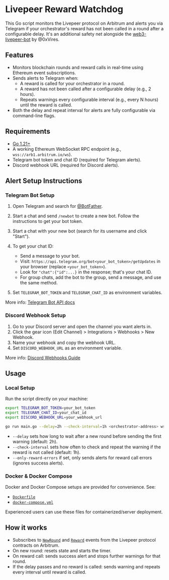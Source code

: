 # Livepeer Reward Watchdog

This Go script monitors the Livepeer protocol on Arbitrum and alerts you via Telegram if your orchestrator's reward has not been called in a round after a configurable delay. It's an additional safety net alongside the [web3-livepeer-bot](https://github.com/0xVires/web3-livepeer-bot) by @0xVires.

## Features

- Monitors blockchain rounds and reward calls in real-time using Ethereum event subscriptions.
- Sends alerts to Telegram when:
  - A reward is called for your orchestrator in a round.
  - A reward has not been called after a configurable delay (e.g., 2 hours).
  - Repeats warnings every configurable interval (e.g., every N hours) until the reward is called.
- Both the delay and repeat interval for alerts are fully configurable via command-line flags.

## Requirements

- [Go 1.21+](https://go.dev/)
- A working Ethereum WebSocket RPC endpoint (e.g., `wss://arb1.arbitrum.io/ws`).
- Telegram bot token and chat ID (required for Telegram alerts).
- Discord webhook URL (required for Discord alerts).

## Alert Setup Instructions

### Telegram Bot Setup

1. Open Telegram and search for [@BotFather](https://t.me/BotFather).
2. Start a chat and send `/newbot` to create a new bot. Follow the instructions to get your bot token.
3. Start a chat with your new bot (search for its username and click "Start").
4. To get your chat ID:

   - Send a message to your bot.
   - Visit: `https://api.telegram.org/bot<your_bot_token>/getUpdates` in your browser (replace `<your_bot_token>`).
   - Look for `"chat":{"id":...}` in the response; that's your chat ID.
   - For group chats, add the bot to the group, send a message, and use the same method.

5. Set `TELEGRAM_BOT_TOKEN` and `TELEGRAM_CHAT_ID` as environment variables.

More info: [Telegram Bot API docs](https://core.telegram.org/bots#botfather)

### Discord Webhook Setup

1. Go to your Discord server and open the channel you want alerts in.
2. Click the gear icon (Edit Channel) > Integrations > Webhooks > New Webhook.
3. Name your webhook and copy the webhook URL.
4. Set `DISCORD_WEBHOOK_URL` as an environment variable.

More info: [Discord Webhooks Guide](https://support.discord.com/hc/en-us/articles/228383668-Intro-to-Webhooks)

## Usage

### Local Setup

Run the script directly on your machine:

```bash
export TELEGRAM_BOT_TOKEN=your_bot_token
export TELEGRAM_CHAT_ID=your_chat_id
export DISCORD_WEBHOOK_URL=your_webhook_url

go run main.go --delay=2h --check-interval=1h <orchestrator-address> wss://arb1.arbitrum.io/ws
```

- `--delay` sets how long to wait after a new round before sending the first warning (default: 2h).
- `--check-interval` sets how often to check and repeat the warning if the reward is not called (default: 1h).
- `--only-reward-errors` if set, only sends alerts for reward call errors (ignores success alerts).

### Docker & Docker Compose

Docker and Docker Compose setups are provided for convenience. See:

- [`Dockerfile`](./Dockerfile)
- [`docker-compose.yml`](./docker-compose.yml)

Experienced users can use these files for containerized/server deployment.

## How it works

- Subscribes to [`NewRound`](https://arbiscan.io/address/0xdd6f56DcC28D3F5f27084381fE8Df634985cc39f#code) and [`Reward`](https://arbiscan.io/address/0x35Bcf3c30594191d53231E4FF333E8A770453e40#code) events from the Livepeer protocol contracts on Arbitrum.
- On new round: resets state and starts the timer.
- On reward call: sends success alert and stops further warnings for that round.
- If the delay passes and no reward is called: sends warning and repeats every interval until reward is called.
